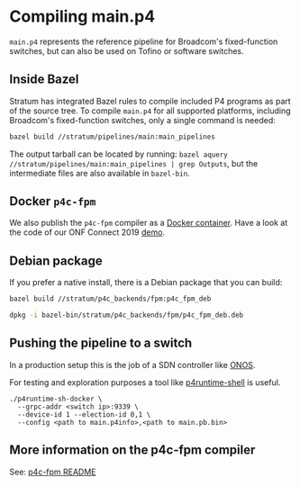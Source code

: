 <!--
Copyright 2019-present Open Networking Foundation

SPDX-License-Identifier: Apache-2.0
-->

# Compiling main.p4

`main.p4` represents the reference pipeline for Broadcom's fixed-function switches,
but can also be used on Tofino or software switches.

## Inside Bazel

Stratum has integrated Bazel rules to compile included P4 programs as part of the source tree.
To compile `main.p4` for all supported platforms, including Broadcom's fixed-function switches,
only a single command is needed:

```bash
bazel build //stratum/pipelines/main:main_pipelines
```

The output tarball can be located by running: `bazel aquery //stratum/pipelines/main:main_pipelines | grep Outputs`, but the intermediate files are also available in `bazel-bin`.

## Docker `p4c-fpm`

We also publish the `p4c-fpm` compiler as a [Docker container](https://hub.docker.com/repository/docker/stratumproject/p4c-fpm). Have a look at the code of our ONF Connect 2019 [demo](https://github.com/opennetworkinglab/stratum-onos-demo/blob/b709e579592f5c7b3293357376c811690e0bec34/p4src/Makefile#L63-L80).

## Debian package

If you prefer a native install, there is a Debian package that you can build:

```bash
bazel build //stratum/p4c_backends/fpm:p4c_fpm_deb

dpkg -i bazel-bin/stratum/p4c_backends/fpm/p4c_fpm_deb.deb
```

## Pushing the pipeline to a switch

In a production setup this is the job of a SDN controller like [ONOS](https://github.com/opennetworkinglab/onos/).

For testing and exploration purposes a tool like [p4runtime-shell](https://github.com/p4lang/p4runtime-shell) is useful.

```
./p4runtime-sh-docker \
  --grpc-addr <switch ip>:9339 \
  --device-id 1 --election-id 0,1 \
  --config <path to main.p4info>,<path to main.pb.bin>
```

## More information on the p4c-fpm compiler

See: [p4c-fpm README](../../p4c_backends/README.md)
